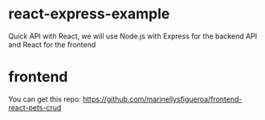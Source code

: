 # react-express-example
Quick API with React, we will use Node.js with Express for the backend API and React for the frontend
# frontend
You can get this repo: https://github.com/marinellysfigueroa/frontend-react-pets-crud
